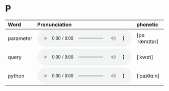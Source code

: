 
# P

| Word  | Pronunciation | phonetic |
| :-- | :-- | :-- |
| parameter | <audio src="/public/audio/parameter.mp3" controls="controls" controlslist="nodownload"></audio> | [pəˈræmɪtər] |
| query | <audio src="/public/audio/query.mp3" controls="controls" controlslist="nodownload"></audio> | [ˈkwɪri] |
| python | <audio src="/public/audio/python.mp3" controls="controls" controlslist="nodownload"></audio> | [ˈpaɪθɑːn] |
